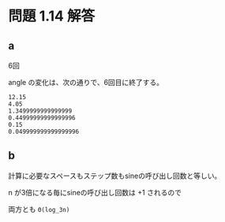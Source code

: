 # 問題 1.14 解答

## a

6回

angle の変化は、次の通りで、6回目に終了する。

```
12.15
4.05
1.3499999999999999
0.44999999999999996
0.15
0.049999999999999996
```

## b

計算に必要なスペースもステップ数もsineの呼び出し回数と等しい。

n が3倍になる毎にsineの呼び出し回数は +1 されるので

両方とも `Θ(log_3n)`
